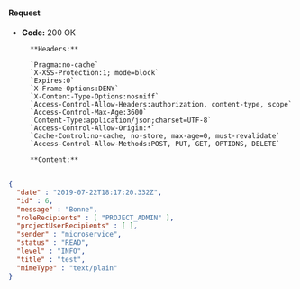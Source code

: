 #### Request

* **Code:** 200 OK

        **Headers:**

        `Pragma:no-cache`
        `X-XSS-Protection:1; mode=block`
        `Expires:0`
        `X-Frame-Options:DENY`
        `X-Content-Type-Options:nosniff`
        `Access-Control-Allow-Headers:authorization, content-type, scope`
        `Access-Control-Max-Age:3600`
        `Content-Type:application/json;charset=UTF-8`
        `Access-Control-Allow-Origin:*`
        `Cache-Control:no-cache, no-store, max-age=0, must-revalidate`
        `Access-Control-Allow-Methods:POST, PUT, GET, OPTIONS, DELETE`

        **Content:**

```json
    
{
  "date" : "2019-07-22T18:17:20.332Z",
  "id" : 6,
  "message" : "Bonne",
  "roleRecipients" : [ "PROJECT_ADMIN" ],
  "projectUserRecipients" : [ ],
  "sender" : "microservice",
  "status" : "READ",
  "level" : "INFO",
  "title" : "test",
  "mimeType" : "text/plain"
}
```
